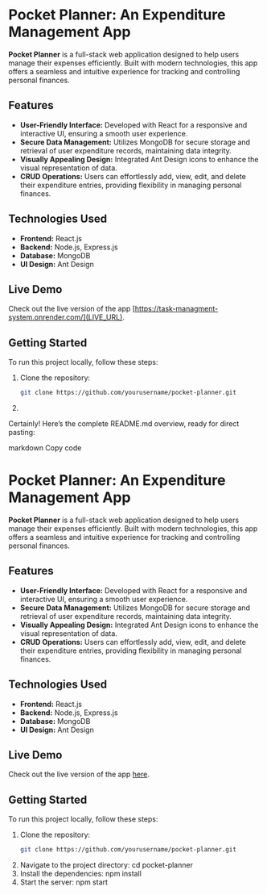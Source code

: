 # Pocket Planner: An Expenditure Management App

**Pocket Planner** is a full-stack web application designed to help users manage their expenses efficiently. Built with modern technologies, this app offers a seamless and intuitive experience for tracking and controlling personal finances.

## Features

- **User-Friendly Interface:** Developed with React for a responsive and interactive UI, ensuring a smooth user experience.
- **Secure Data Management:** Utilizes MongoDB for secure storage and retrieval of user expenditure records, maintaining data integrity.
- **Visually Appealing Design:** Integrated Ant Design icons to enhance the visual representation of data.
- **CRUD Operations:** Users can effortlessly add, view, edit, and delete their expenditure entries, providing flexibility in managing personal finances.

## Technologies Used

- **Frontend:** React.js
- **Backend:** Node.js, Express.js
- **Database:** MongoDB
- **UI Design:** Ant Design

## Live Demo

Check out the live version of the app [https://task-managment-system.onrender.com/](LIVE_URL).

## Getting Started

To run this project locally, follow these steps:

1. Clone the repository:
   ```bash
   git clone https://github.com/yourusername/pocket-planner.git
2.
Certainly! Here’s the complete README.md overview, ready for direct pasting:

markdown
Copy code
# Pocket Planner: An Expenditure Management App

**Pocket Planner** is a full-stack web application designed to help users manage their expenses efficiently. Built with modern technologies, this app offers a seamless and intuitive experience for tracking and controlling personal finances.

## Features

- **User-Friendly Interface:** Developed with React for a responsive and interactive UI, ensuring a smooth user experience.
- **Secure Data Management:** Utilizes MongoDB for secure storage and retrieval of user expenditure records, maintaining data integrity.
- **Visually Appealing Design:** Integrated Ant Design icons to enhance the visual representation of data.
- **CRUD Operations:** Users can effortlessly add, view, edit, and delete their expenditure entries, providing flexibility in managing personal finances.

## Technologies Used

- **Frontend:** React.js
- **Backend:** Node.js, Express.js
- **Database:** MongoDB
- **UI Design:** Ant Design

## Live Demo

Check out the live version of the app [here](LIVE_URL).

## Getting Started

To run this project locally, follow these steps:

1. Clone the repository:
   ```bash
   git clone https://github.com/yourusername/pocket-planner.git
2. Navigate to the project directory:
   cd pocket-planner
3. Install the dependencies:
   npm install
4. Start the server:
   npm start



